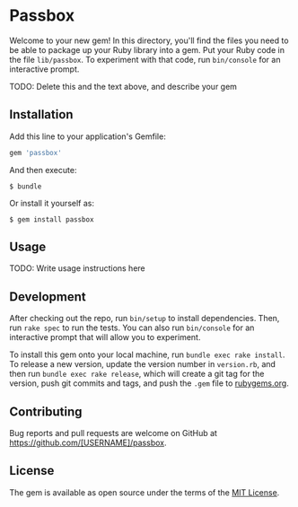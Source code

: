 # Passbox

Welcome to your new gem! In this directory, you'll find the files you need to be able to package up your Ruby library into a gem. Put your Ruby code in the file `lib/passbox`. To experiment with that code, run `bin/console` for an interactive prompt.

TODO: Delete this and the text above, and describe your gem

## Installation

Add this line to your application's Gemfile:

```ruby
gem 'passbox'
```

And then execute:

    $ bundle

Or install it yourself as:

    $ gem install passbox

## Usage

TODO: Write usage instructions here

## Development

After checking out the repo, run `bin/setup` to install dependencies. Then, run `rake spec` to run the tests. You can also run `bin/console` for an interactive prompt that will allow you to experiment.

To install this gem onto your local machine, run `bundle exec rake install`. To release a new version, update the version number in `version.rb`, and then run `bundle exec rake release`, which will create a git tag for the version, push git commits and tags, and push the `.gem` file to [rubygems.org](https://rubygems.org).

## Contributing

Bug reports and pull requests are welcome on GitHub at https://github.com/[USERNAME]/passbox.


## License

The gem is available as open source under the terms of the [MIT License](http://opensource.org/licenses/MIT).

